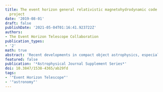 ```yaml
---
title: The event horizon general relativistic magnetohydrodynamic code comparison
  project
date: '2019-08-01'
draft: false
publishDate: '2021-05-04T01:16:41.923722Z'
authors:
- The Event Horizon Telescope Collaboration
publication_types:
- '2'
math: true
abstract: 'Recent developments in compact object astrophysics, especially the discovery of merging neutron stars by LIGO, the imaging of the black hole in M87 by the Event Horizon Telescope, and high- precision astrometry of the Galactic Center at close to the event horizon scale by the GRAVITY experiment motivate the development of numerical source models that solve the equations of general relativistic magnetohydrodynamics (GRMHD). Here we compare GRMHD solutions for the evolution of a magnetized accretion flow where turbulence is promoted by the magnetorotational instability from a set of nine GRMHD codes: $\mathtt{Athena}$++, $\mathtt{BHAC}$, $\mathtt{Cosmos}$++, $\mathtt{ECHO}$, $\mathtt{H}$-$\mathtt{AMR}$, $\mathtt{iharm3D}$, $\mathtt{HARM}$-$\mathtt{Noble}$, $\mathtt{IllinoisGRMHD}$, and $\mathtt{KORAL}$. Agreement among the codes improves as resolution increases, as measured by a consistently applied, specially developed set of code performance metrics. We conclude that the community of GRMHD codes is mature, capable, and consistent on these test problems.'
featured: false
publication: '*Astrophysical Journal Supplement Series*'
doi: 10.3847/1538-4365/ab29fd
tags:
- '"Event Horizon Telescope"'
- '"astronomy"'
---
```

